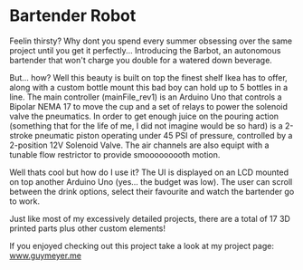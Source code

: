 # Bartender Robot

Feelin thirsty? Why dont you spend every summer obsessing over the same project until you get it perfectly... Introducing the Barbot, an autonomous bartender that won't charge you double for a watered down beverage.

But... how? Well this beauty is built on top the finest shelf Ikea has to offer, along with a custom bottle mount this bad boy can hold up to 5 bottles in a line. The main controller (mainFile_rev1) is an Arduino Uno that controls a Bipolar NEMA 17 to move the cup and a set of relays to power the solenoid valve the pneumatics. In order to get enough juice on the pouring action (something that for the life of me, I did not imagine would be so hard) is a 2-stroke pneumatic piston operating under 45 PSI of pressure, controlled by a 2-position 12V Solenoid Valve. The air channels are also equipt with a tunable flow restrictor to provide smooooooooth motion.

Well thats cool but how do I use it? The UI is displayed on an LCD mounted on top another Arduino Uno (yes... the budget was low). The user can scroll between the drink options, select their favourite and watch the bartender go to work.

Just like most of my excessively detailed projects, there are a total of 17 3D printed parts plus other custom elements!

If you enjoyed checking out this project take a look at my project page: www.guymeyer.me
